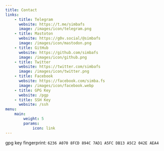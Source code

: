 ```yaml
---
title: Contact
links:
    - title: Telegram
      website: https://t.me/simbafs
      image: /images/icon/telegram.png
    - title: Mastoton
      website: https://g0v.social/@simbafs
      image: /images/icon/mastodon.png
    - title: GitHub
      website: https://github.com/simbafs
      image: /images/icon/github.png
    - title: Twitter
      website: https://twitter.com/simbafs
      image: /images/icon/twitter.png
    - title: Facebook
      website: https://facebook.com/simba.fs
      image: /images/icon/facebook.webp
    - title: GPG Key
      website: /pgp
    - title: SSH Key
      website: /ssh
menu:
    main:
        weight: 5
        params:
            icon: link
---
```


gpg key fingerprint: `6236 A070 8FCD 894C 7AD1 A5FC DB13 A5C2 042E AEA4`

